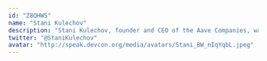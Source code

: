 ```yaml
---
id: "Z8QHWS"
name: "Stani Kulechov"
description: "Stani Kulechov, founder and CEO of the Aave Companies, was studying law at the University of Helsinki when he first began learning about smart contracts and thus, about the Ethereum blockchain network.  This lead to an exploration of how blockchain technology could impact the traditional financial system. In 2017, Stani released ETHLend, one of the first DeFi DApps which allowed for peer-to-peer digital asset transactions. Stani has made it his mission to create tools for an open, transparent, a"
twitter: "@StaniKulechov"
avatar: "http://speak.devcon.org/media/avatars/Stani_BW_nIqYqbL.jpeg"
---
```

